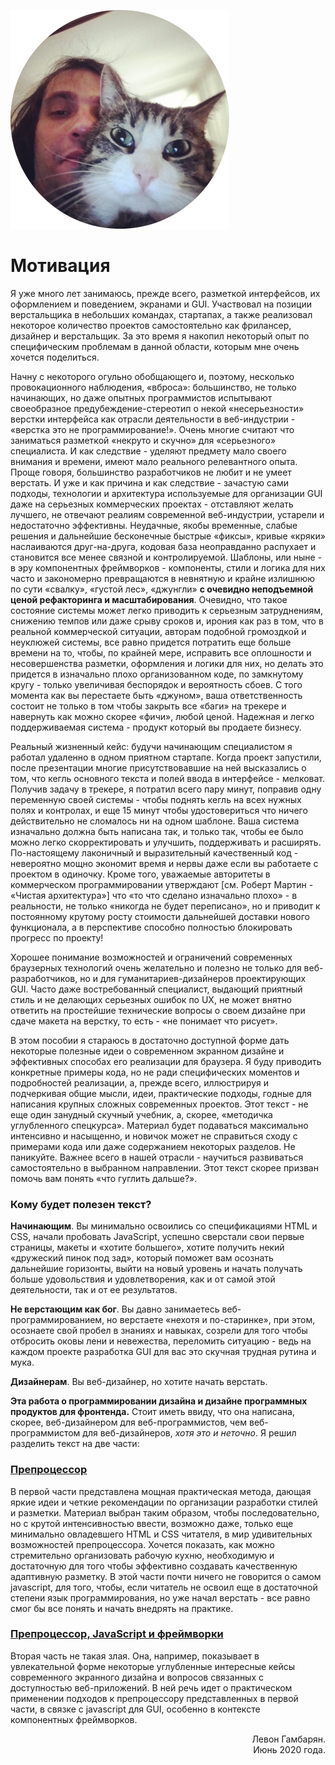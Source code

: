 ![Левон Гамбарян](../assets/ava.png)

# Мотивация

Я уже много лет занимаюсь, прежде всего, разметкой интерфейсов, их оформлением и поведением, экранами и GUI. Участвовал на позиции верстальщика в небольших командах, стартапах, а также реализовал некоторое количество проектов самостоятельно как фрилансер, дизайнер и верстальщик. За это время я накопил некоторый опыт по специфическим проблемам в данной области, которым мне очень хочется поделиться.

Начну с некоторого огульно обобщающего и, поэтому, несколько провокационного наблюдения, «вброса»: большинство, не только начинающих, но даже опытных программистов испытывают своеобразное предубеждение-стереотип о некой «несерьезности» верстки интерфейса как отрасли деятельности в веб-индустрии - «верстка это не программирование!». Очень многие считают что заниматься разметкой «некруто и скучно» для «серьезного» специалиста. И как следствие - уделяют предмету мало своего внимания и времени, имеют мало реального релевантного опыта. Проще говоря, большинство разработчиков не любит и не умеет верстать. И уже и как причина и как следствие - зачастую сами подходы, технологии и архитектура используемые для организации GUI даже на серьезных коммерческих проектах - отставляют желать лучшего, не отвечают реалиям современной веб-индустрии, устарели и недостаточно эффективны. Неудачные, якобы временные, слабые решения и дальнейшие бесконечные быстрые «фиксы», кривые «кряки» наслаиваются друг-на-друга, кодовая база неоправданно распухает и становится все менее связной и контролируемой. Шаблоны, или ныне - в эру компонентных фреймворков - компоненты, стили и логика для них часто и закономерно превращаются в невнятную и крайне излишнюю по сути «свалку», «густой лес», «джунгли» **с очевидно неподъемной ценой рефакторинга и масштабирования**. Очевидно, что такое состояние системы может легко приводить к серьезным затруднениям, снижению темпов или даже срыву сроков и, ирония как раз в том, что в реальной коммерческой ситуации, авторам подобной громоздкой и неуклюжей системы, все равно придется потратить еще больше времени на то, чтобы, по крайней мере, исправить все оплошности и несовершенства разметки, оформления и логики для них, но делать это придется в изначально плохо организованном коде, по замкнутому кругу - только увеличивая беспорядок и вероятность сбоев. С того момента как вы перестаете быть «джуном», ваша ответственность состоит не только в том чтобы закрыть все «баги» на трекере и навернуть как можно скорее «фичи», любой ценой. Надежная и легко поддерживаемая система - продукт который вы продаете бизнесу.

Реальный жизненный кейс: будучи начинающим специалистом я работал удаленно в одном приятном стартапе. Когда проект запустили, после презентации многие присутствовавшие на ней высказались о том, что кегль основного текста и полей ввода в интерфейсе - мелковат. Получив задачу в трекере, я потратил всего пару минут, поправив одну переменную своей системы - чтобы поднять кегль на всех нужных полях и контролах, и еще 15 минут чтобы удостовериться что ничего действительно не сломалось ни на одном шаблоне. Ваша система изначально должна быть написана так, и только так, чтобы ее было можно легко скорректировать и улучшить, поддерживать и расширять. По-настоящему лаконичный и выразительный качественный код - невероятно мощно экономит время и нервы даже если вы работаете с проектом в одиночку. Кроме того, уважаемые авторитеты в коммерческом программировании утверждают [см. Роберт Мартин - «Чистая архитектура»] что «то что сделано изначально плохо» - в реальности, не только «никогда не будет переписано», но и приводит к постоянному крутому росту стоимости дальнейшей доставки нового функционала, а в перспективе способно полностью блокировать прогресс по проекту!

Хорошее понимание возможностей и ограничений современных браузерных технологий очень желательно и полезно не только для веб-разработчиков, но и для гуманитариев-дизайнеров проектирующих GUI. Часто даже востребованный специалист, выдающий приятный стиль и не делающих серьезных ошибок по UХ, не может внятно ответить на простейшие технические вопросы о своем дизайне при сдаче макета на верстку, то есть - «не понимает что рисует».

В этом пособии я стараюсь в достаточно доступной форме дать некоторые полезные идеи о современном экранном дизайне и эффективных способах его реализации для браузера. Я буду приводить конкретные примеры кода, но не ради специфических моментов и подробностей реализации, а, прежде всего, иллюстрируя и подчеркивая общие мысли, идеи, практические подходы, годные для написания крупных сложных современных проектов. Этот текст - не еще один занудный скучный учебник, а, скорее, «методичка углубленного спецкурса». Материал будет подаваться максимально интенсивно и насыщенно, и новичок может не справиться сходу с примерами кода или даже содержанием некоторых разделов. Не паникуйте. Важнее всего в нашей отрасли - научиться развиваться самостоятельно в выбранном направлении. Этот текст скорее призван помочь вам понять «что гуглить дальше?».

### Кому будет полезен текст?

**Начинающим**. Вы минимально освоились со спецификациями HTML и CSS, начали пробовать JavaScript, успешно сверстали свои первые страницы, макеты и «хотите большего», хотите получить некий «дружеский пинок под зад», который поможет вам осознать дальнейшие горизонты, выйти на новый уровень и начать получать больше удовольствия и удовлетворения, как и от самой этой деятельности, так и от ее результатов.

**Не верстающим как бог**. Вы давно занимаетесь веб-программированием, но верстаете «нехотя и по-старинке», при этом, осознаете свой пробел в знаниях и навыках, созрели для того чтобы отбросить оковы лени и невежества, переломить ситуацию - ведь на каждом проекте разработка GUI для вас это скучная трудная рутина и мука.

**Дизайнерам**. Вы веб-дизайнер, но хотите начать верстать.

**Эта работа о программировании дизайна и дизайне программных продуктов для фронтенда.** Стоит иметь ввиду, что она написана, скорее, веб-дизайнером для веб-программистов, чем веб-программистом для веб-дизайнеров, _хотя это и неточно_. Я решил разделить текст на две части:

### [Препроцессор](/start/)

В первой части представлена мощная практическая метода, дающая яркие идеи и четкие рекомендации по организации разработки стилей и разметки. Материал выбран таким образом, чтобы последовательно, но с крутой интенсивностью ввести, возможно даже, только еще минимально овладевшего HTML и CSS читателя, в мир удивительных возможностей препроцессора. Хочется показать, как можно стремительно организовать рабочую кухню, необходимую и достаточную для того чтобы эффективно создавать качественную адаптивную разметку. В этой части почти ничего не говорится о самом javascript, для того, чтобы, если читатель не освоил еще в достаточной степени язык программирования, но уже начал верстать - все равно смог бы все понять и начать внедрять на практике.

### [Препроцессор, JavaScript и фреймворки](/more/)

Вторая часть не такая злая. Она, например, показывает в увлекательной форме некоторые углубленные интересные кейсы современного экранного дизайна и вопросов связанных с доступностью веб-приложений. В ней речь идет о практическом применении подходов к препроцессору представленных в первой части, в связке с javascript для GUI, особенно в контексте компонентных фреймворков.

<div style="text-align: right">Левон Гамбарян.<br />Июнь 2020 года.</div>
